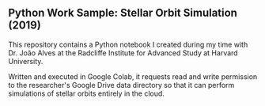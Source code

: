 
## Python Work Sample: Stellar Orbit Simulation (2019)



This repository contains a Python notebook I created
during my time with Dr. João Alves at the Radcliffe
Institute for Advanced Study at Harvard University.

Written and executed in Google Colab, it requests read and write
permission to the researcher's Google Drive data
directory so that it can perform simulations of
stellar orbits entirely in the cloud.
